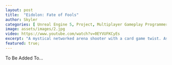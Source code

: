 ```yaml
---
layout: post
title:  "Eidolon: Fate of Fools"
author: Skyler
categories: [ Unreal Engine 5, Project, Multiplayer Gameplay Programmer, Technical Systems Designer  ]
image: assets/images/2.jpg
video: https://www.youtube.com/watch?v=0EYVUFKCyEs
excerpt: "A mystical networked arena shooter with a card game twist. Astral combatants use abilities inspired by major arcana tarot cards."
featured: true;
---
```


To Be Added To...